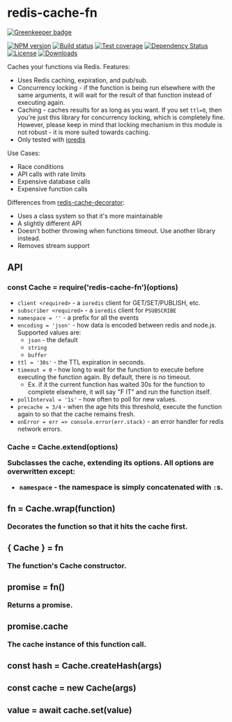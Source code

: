 
# redis-cache-fn

[![Greenkeeper badge](https://badges.greenkeeper.io/jonathanong/redis-cache-fn.svg)](https://greenkeeper.io/)

[![NPM version][npm-image]][npm-url]
[![Build status][travis-image]][travis-url]
[![Test coverage][codecov-image]][codecov-url]
[![Dependency Status][david-image]][david-url]
[![License][license-image]][license-url]
[![Downloads][downloads-image]][downloads-url]

Caches your functions via Redis.
Features:

- Uses Redis caching, expiration, and pub/sub.
- Concurrency locking - if the function is being run elsewhere with the same arguments, it will wait for the result of that function instead of executing again.
- Caching - caches results for as long as you want. If you set `ttl=0`, then you're just this library for concurrency locking, which is completely fine. However, please keep in mind that locking mechanism in this module is not robust - it is more suited towards caching.
- Only tested with [ioredis](https://github.com/luin/ioredis)

Use Cases:

- Race conditions
- API calls with rate limits
- Expensive database calls
- Expensive function calls

Differences from [redis-cache-decorator](https://github.com/jonathanong/redis-cache-decorator):

- Uses a class system so that it's more maintainable
- A slightly different API
- Doesn't bother throwing when functions timeout. Use another library instead.
- Removes stream support

## API

### const Cache = require('redis-cache-fn')(options)

- `client <required>` - a `ioredis` client for GET/SET/PUBLISH, etc.
- `subscriber <required>` - a `ioredis` client for `PSUBSCRIBE`
- `namespace = ''` - a prefix for all the events
- `encoding = 'json'` - how data is encoded between redis and node.js.
  Supported values are:
  - `json` - the default
  - `string`
  - `buffer`
- `ttl = '30s'` - the TTL expiration in seconds.
- `timeout = 0` - how long to wait for the function to execute before executing the function again. By default, there is no timeout.
  - Ex. if it the current function has waited 30s for the function to complete elsewhere, it will say "F IT" and run the function itself.
- `pollInterval = '1s'` - how often to poll for new values.
- `precache = 3/4` - when the age hits this threshold, execute the function again to so that the cache remains fresh.
- `onError = err => console.error(err.stack)` - an error handler for redis network errors.

### Cache = Cache.extend(options<Object>)

Subclasses the cache, extending its options.
All options are overwritten except:

- `namespace` - the namespace is simply concatenated with `:`s.

### fn = Cache.wrap(function<Function>)

Decorates the function so that it hits the cache first.

### { Cache } = fn

The function's Cache constructor.

### promise = fn()

Returns a promise.

### promise.cache

The cache instance of this function call.

### const hash = Cache.createHash(args)

### const cache = new Cache(args)

### value = await cache.set(value)

[npm-image]: https://img.shields.io/npm/v/redis-cache-fn.svg?style=flat-square
[npm-url]: https://npmjs.org/package/redis-cache-fn
[travis-image]: https://img.shields.io/travis/jonathanong/redis-cache-fn.svg?style=flat-square
[travis-url]: https://travis-ci.org/jonathanong/redis-cache-fn
[codecov-image]: https://img.shields.io/codecov/c/github/jonathanong/redis-cache-fn/master.svg?style=flat-square
[codecov-url]: https://codecov.io/github/jonathanong/redis-cache-fn
[david-image]: http://img.shields.io/david/jonathanong/redis-cache-fn.svg?style=flat-square
[david-url]: https://david-dm.org/jonathanong/redis-cache-fn
[license-image]: http://img.shields.io/npm/l/redis-cache-fn.svg?style=flat-square
[license-url]: LICENSE
[downloads-image]: http://img.shields.io/npm/dm/redis-cache-fn.svg?style=flat-square
[downloads-url]: https://npmjs.org/package/redis-cache-fn
